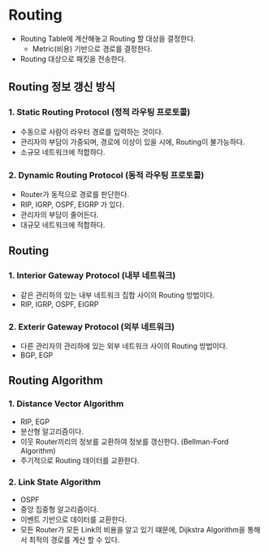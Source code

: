 # Routing
- Routing Table에 계산해놓고 Routing 할 대상을 결정한다.
  - Metric(비용) 기반으로 경로를 결정한다.
- Routing 대상으로 패킷을 전송한다.

## Routing 정보 갱신 방식

### 1. Static Routing Protocol (정적 라우팅 프로토콜)
- 수동으로 사람이 라우터 경로를 입력하는 것이다.
- 관리자의 부담이 가중되며, 경로에 이상이 있을 시에, Routing이 불가능하다.
- 소규모 네트워크에 적합하다.

### 2. Dynamic Routing Protocol (동적 라우팅 프로토콜)
- Router가 동적으로 경로를 판단한다.
- RIP, IGRP, OSPF, EIGRP 가 있다.
- 관리자의 부담이 줄어든다.
- 대규모 네트워크에 적합하다.

## Routing

### 1. Interior Gateway Protocol (내부 네트워크)
- 같은 관리하의 있는 내부 네트워크 집합 사이의 Routing 방법이다.
- RIP, IGRP, OSPF, EIGRP

### 2. Exterir Gateway Protocol (외부 네트워크)
- 다른 관리자의 관리하에 있는 외부 네트워크 사이의 Routing 방법이다.
- BGP, EGP


## Routing Algorithm

### 1. Distance Vector Algorithm
- RIP, EGP
- 분산형 알고리즘이다.
- 이웃 Router끼리의 정보를 교환하여 정보를 갱신한다. (Bellman-Ford Algorithm)
- 주기적으로 Routing 데이터를 교환한다.

### 2. Link State Algorithm
- OSPF
- 중앙 집중형 알고리즘이다.
- 이벤트 기반으로 데이터를 교환한다.
- 모든 Router가 모든 Link의 비용을 알고 있기 떄문에, Dijkstra Algorithm을 통해서 최적의 경로를 계산 할 수 있다.